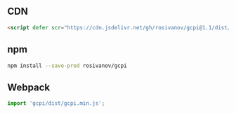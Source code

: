 ## CDN
```html
<script defer scr="https://cdn.jsdelivr.net/gh/rosivanov/gcpi@1.1/dist/gcpi.min.js"></script>
```
## npm
```sh
npm install --save-prod rosivanov/gcpi
```
## Webpack
```js
import 'gcpi/dist/gcpi.min.js';
```
